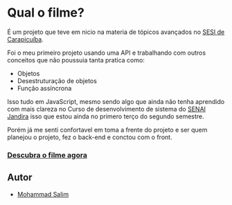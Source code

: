 # Qual o filme?


É um projeto que teve em nicio na materia de tópicos avançados no [SESI de Carapicuíba](https://www.sesisp.org.br/educacao/educacao/carapicuiba).

Foi o meu primeiro projeto usando uma API e trabalhando com outros conceitos que não poussuia tanta pratica como:
- Objetos
- Desestruturação de objetos
- Função assíncrona

Isso tudo em JavaScript, mesmo sendo algo que ainda não tenha aprendido com mais clareza no Curso de desenvolvimento de sistema do [SENAI Jandira](https://sp.senai.br/unidade/jandira/) isso que estou ainda no primero terço do segundo semestre.

Porém já me senti confortavel em toma a frente do projeto e ser quem planejou o projeto, fez o back-end e conctou com o front.

### [Descubra o filme agora](https://qual-o-filme.netlify.app/)

## Autor
- [Mohammad Salim](https://www.linkedin.com/in/mohammad-salim-197481320/?originalSubdomain=br)